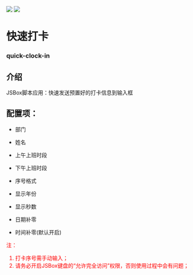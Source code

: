 [![](https://badgen.net/badge/icon/JSBox?icon=chrome&label&color=cyan)](https://docs.xteko.com/) [![](https://badgen.net/badge/icon/bmqy?icon=chrome&label)](https://www.bmqy.net)

# 快速打卡
### quick-clock-in

## 介绍
JSBox脚本应用：快速发送预置好的打卡信息到输入框

## 配置项：
- 部门
- 姓名

- 上午上班时段
- 下午上班时段
- 序号格式
- 显示年份
- 显示秒数
- 日期补零
- 时间补零(默认开启)

<font color=red>注：
1. 打卡序号需手动输入；
2. 请务必开启JSBox键盘的“允许完全访问”权限，否则使用过程中会有问题；
</font>

